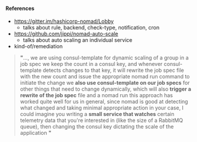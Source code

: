 #### References

- https://gitter.im/hashicorp-nomad/Lobby
  - talks about rule, backend, check-type, notification, cron
- https://github.com/jippi/nomad-auto-scale
  - talks about auto scaling an individual service
- kind-of/remediation

> **"**..., we are using consul-template for dynamic scaling of a group in a job spec
  we keep the count in a consul key, and whenever consul-template detects changes to that key,
  it will rewrite the job spec file with the new count and issue the appropriate nomad run command
  to initiate the change we **also use consul-template on our job specs** for other things that need
  to change dynamically, which will also **trigger a rewrite of the job spec** file and a nomad run
  this approach has worked quite well for us in general, since nomad is good at detecting what 
  changed and taking minimal appropriate action in your case, I could imagine you writing a **small
  service that watches** certain telemetry data that you're interested in (like the size of a 
  RabbitMQ queue), then changing the consul key dictating the scale of the application **"**
